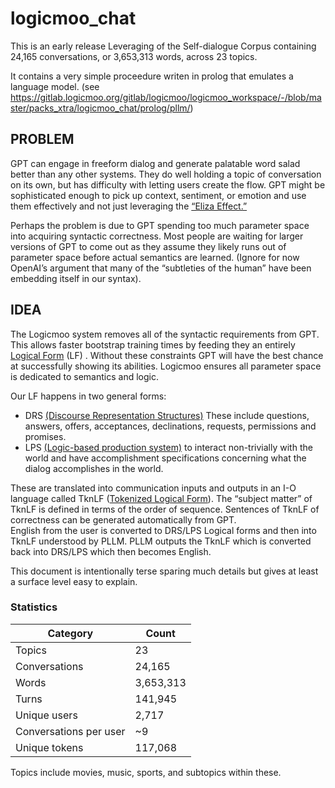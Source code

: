# logicmoo_chat

This is an early release Leveraging of the Self-dialogue Corpus containing 24,165 conversations, or 3,653,313 words, across 23 topics.

It contains a very simple proceedure writen in prolog that emulates a language model.
(see https://gitlab.logicmoo.org/gitlab/logicmoo/logicmoo_workspace/-/blob/master/packs_xtra/logicmoo_chat/prolog/pllm/)

## PROBLEM   
GPT can engage in freeform dialog and generate palatable word salad better than any other systems.  They do well holding a topic of conversation on its own, but has difficulty with letting users create the flow.  GPT might be sophisticated enough to pick up context, sentiment, or emotion and use them effectively and not just leveraging the [“Eliza Effect.”](https://en.wikipedia.org/wiki/ELIZA_effect#Overview)

Perhaps the problem is due to GPT spending too much parameter space into acquiring syntactic correctness.  Most people are waiting for larger versions of GPT to come out as they assume they likely runs out of parameter space before actual semantics are learned.  (Ignore for now OpenAI’s argument that many of the “subtleties of the human” have been embedding itself in our syntax). 
 
## IDEA  
The Logicmoo system removes all of the syntactic requirements from GPT.  This allows faster bootstrap training times by feeding they an entirely [Logical Form](https://plato.stanford.edu/entries/logical-form/) (LF) . Without these constraints GPT will have the best chance at successfully showing its abilities.   Logicmoo ensures all parameter space is dedicated to semantics and logic. 

Our LF happens in two general forms:
* DRS [(Discourse Representation Structures)](https://plato.stanford.edu/entries/discourse-representation-theory/#DRSLanSynSemAcc) These include questions, answers, offers, acceptances, declinations, requests, permissions and promises.
* LPS [(Logic-based production system)](https://arxiv.org/pdf/1601.00529) to interact non-trivially with the world and have accomplishment specifications concerning what the dialog accomplishes in the world. 

These are translated into communication inputs and outputs in an I-O language called TknLF ([Tokenized Logical Form](https://logicmoo.org/xwiki/bin/view/Main/Psychology/Mentalese489)).  The “subject matter” of TknLF is defined in terms of the order of sequence.   Sentences of TknLF of correctness can be generated automatically from GPT.    
English from the user is converted to DRS/LPS Logical forms and then into TknLF understood by PLLM.   PLLM outputs the TknLF which is converted back into DRS/LPS which then becomes English.  

This document is intentionally terse sparing much details but gives at least a surface level easy to explain.


### Statistics


| Category | Count     |
---------- | -----------
| Topics   | 23        |
| Conversations | 24,165 |
| Words    | 3,653,313 |
| Turns    | 141,945   |
| Unique users | 2,717 |
| Conversations per user | ~9 |
| Unique tokens | 117,068 |

Topics include movies, music, sports, and subtopics within these.

